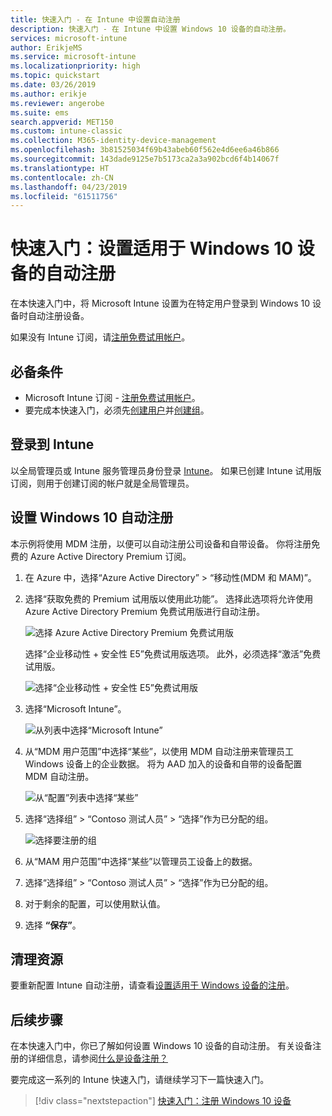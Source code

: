 ```yaml
---
title: 快速入门 - 在 Intune 中设置自动注册
description: 快速入门 - 在 Intune 中设置 Windows 10 设备的自动注册。
services: microsoft-intune
author: ErikjeMS
ms.service: microsoft-intune
ms.localizationpriority: high
ms.topic: quickstart
ms.date: 03/26/2019
ms.author: erikje
ms.reviewer: angerobe
ms.suite: ems
search.appverid: MET150
ms.custom: intune-classic
ms.collection: M365-identity-device-management
ms.openlocfilehash: 3b81525034f69b43abeb60f562e4d6ee6a46b866
ms.sourcegitcommit: 143dade9125e7b5173ca2a3a902bcd6f4b14067f
ms.translationtype: HT
ms.contentlocale: zh-CN
ms.lasthandoff: 04/23/2019
ms.locfileid: "61511756"
---
```

# <a name="quickstart-set-up-automatic-enrollment-for-windows-10-devices"></a>快速入门：设置适用于 Windows 10 设备的自动注册

在本快速入门中，将 Microsoft Intune 设置为在特定用户登录到 Windows 10 设备时自动注册设备。

如果没有 Intune 订阅，请[注册免费试用帐户](free-trial-sign-up.md)。

## <a name="prerequisites"></a>必备条件

- Microsoft Intune 订阅 - [注册免费试用帐户](free-trial-sign-up.md)。
- 要完成本快速入门，必须先[创建用户](quickstart-create-user.md)并[创建组](quickstart-create-group.md)。

## <a name="sign-in-to-intune"></a>登录到 Intune

以全局管理员或 Intune 服务管理员身份登录 [Intune](https://aka.ms/intuneportal)。 如果已创建 Intune 试用版订阅，则用于创建订阅的帐户就是全局管理员。

## <a name="set-up-windows-10-automatic-enrollment"></a>设置 Windows 10 自动注册

本示例将使用 MDM 注册，以便可以自动注册公司设备和自带设备。 你将注册免费的 Azure Active Directory Premium 订阅。

1. 在 Azure 中，选择“Azure Active Directory” > “移动性(MDM 和 MAM)”。
2. 选择“获取免费的 Premium 试用版以使用此功能”。 选择此选项将允许使用 Azure Active Directory Premium 免费试用版进行自动注册。 

    ![选择 Azure Active Directory Premium 免费试用版](media/quickstart-setup-auto-enrollment/quickstart-setup-auto-enrollment-01.png)

    选择“企业移动性 + 安全性 E5”免费试用版选项。 此外，必须选择“激活”免费试用版。

    ![选择“企业移动性 + 安全性 E5”免费试用版](media/quickstart-setup-auto-enrollment/quickstart-setup-auto-enrollment-02.png)

3. 选择“Microsoft Intune”。 

    ![从列表中选择“Microsoft Intune”](media/quickstart-setup-auto-enrollment/quickstart-setup-auto-enrollment-03.png)

4. 从“MDM 用户范围”中选择“某些”，以使用 MDM 自动注册来管理员工 Windows 设备上的企业数据。 将为 AAD 加入的设备和自带的设备配置 MDM 自动注册。

    ![从“配置”列表中选择“某些”](media/quickstart-setup-auto-enrollment/quickstart-setup-auto-enrollment-04.png)

5. 选择“选择组” > “Contoso 测试人员” > “选择”作为已分配的组。

    ![选择要注册的组](media/quickstart-setup-auto-enrollment/quickstart-setup-auto-enrollment-05.png)

6. 从“MAM 用户范围”中选择“某些”以管理员工设备上的数据。
7. 选择“选择组” > “Contoso 测试人员” > “选择”作为已分配的组。 
8. 对于剩余的配置，可以使用默认值。
9. 选择 **“保存”**。

## <a name="clean-up-resources"></a>清理资源

要重新配置 Intune 自动注册，请查看[设置适用于 Windows 设备的注册](windows-enroll.md)。

## <a name="next-steps"></a>后续步骤

在本快速入门中，你已了解如何设置 Windows 10 设备的自动注册。 有关设备注册的详细信息，请参阅[什么是设备注册？](device-enrollment.md)

要完成这一系列的 Intune 快速入门，请继续学习下一篇快速入门。

> [!div class="nextstepaction"]
> [快速入门：注册 Windows 10 设备](quickstart-enroll-windows-device.md)
